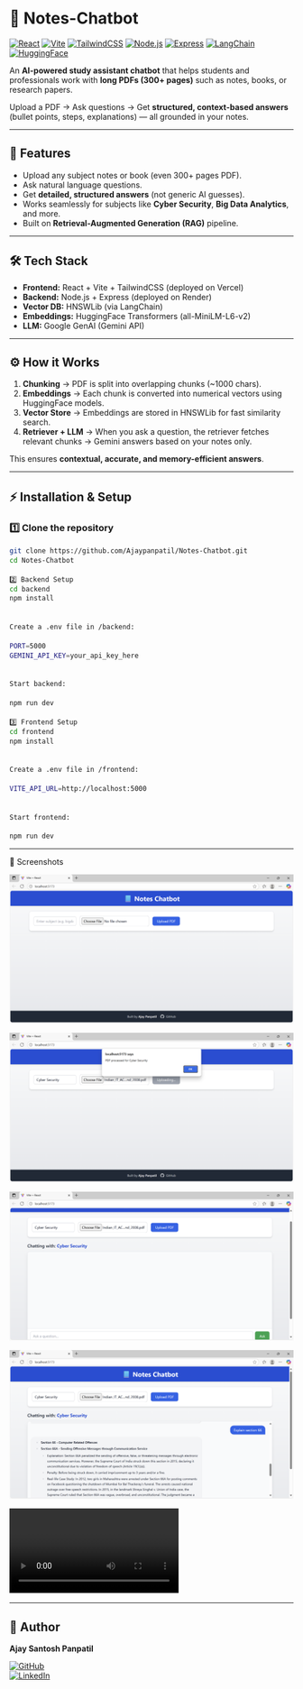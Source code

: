 # 📘 Notes-Chatbot

[![React](https://img.shields.io/badge/Frontend-React-blue?logo=react)](https://react.dev/)
[![Vite](https://img.shields.io/badge/Bundler-Vite-646CFF?logo=vite&logoColor=white)](https://vitejs.dev/)
[![TailwindCSS](https://img.shields.io/badge/Styling-TailwindCSS-38B2AC?logo=tailwind-css&logoColor=white)](https://tailwindcss.com/)
[![Node.js](https://img.shields.io/badge/Backend-Node.js-339933?logo=node.js&logoColor=white)](https://nodejs.org/)
[![Express](https://img.shields.io/badge/Framework-Express-black?logo=express&logoColor=white)](https://expressjs.com/)
[![LangChain](https://img.shields.io/badge/AI-LangChain-orange)](https://www.langchain.com/)
[![HuggingFace](https://img.shields.io/badge/Embeddings-HuggingFace-yellow?logo=huggingface&logoColor=white)](https://huggingface.co/)

An **AI-powered study assistant chatbot** that helps students and professionals work with **long PDFs (300+ pages)** such as notes, books, or research papers.  

Upload a PDF → Ask questions → Get **structured, context-based answers** (bullet points, steps, explanations) — all grounded in your notes.

---

## 🚀 Features

- Upload any subject notes or book (even 300+ pages PDF).
- Ask natural language questions.
- Get **detailed, structured answers** (not generic AI guesses).
- Works seamlessly for subjects like **Cyber Security**, **Big Data Analytics**, and more.
- Built on **Retrieval-Augmented Generation (RAG)** pipeline.

---

## 🛠 Tech Stack

- **Frontend:** React + Vite + TailwindCSS (deployed on Vercel)  
- **Backend:** Node.js + Express (deployed on Render)  
- **Vector DB:** HNSWLib (via LangChain)  
- **Embeddings:** HuggingFace Transformers (all-MiniLM-L6-v2)  
- **LLM:** Google GenAI (Gemini API)  

---

## ⚙️ How it Works

1. **Chunking** → PDF is split into overlapping chunks (~1000 chars).  
2. **Embeddings** → Each chunk is converted into numerical vectors using HuggingFace models.  
3. **Vector Store** → Embeddings are stored in HNSWLib for fast similarity search.  
4. **Retriever + LLM** → When you ask a question, the retriever fetches relevant chunks → Gemini answers based on your notes only.  

This ensures **contextual, accurate, and memory-efficient answers**.

---

## ⚡ Installation & Setup

### 1️⃣ Clone the repository
```bash
git clone https://github.com/Ajaypanpatil/Notes-Chatbot.git
cd Notes-Chatbot

2️⃣ Backend Setup
cd backend
npm install


Create a .env file in /backend:

PORT=5000
GEMINI_API_KEY=your_api_key_here


Start backend:

npm run dev

3️⃣ Frontend Setup
cd frontend
npm install


Create a .env file in /frontend:

VITE_API_URL=http://localhost:5000


Start frontend:

npm run dev
```
---

📸 Screenshots

![Landing Page](<Notes Chatbot Demo 1.png>) 

![File Upload](<Notes Chatbot Demo 2.png>) 

![Chat Start](<Notes Chatbot Demo 3.png>) 

![alt text](<Notes Chatbot Demo 4.png>)

<video controls src="Notes Chatbot Demo.mp4" title="Note ChatBot Demo"></video>


---

## 👤 Author
**Ajay Santosh Panpatil**

[![GitHub](https://img.shields.io/badge/GitHub-Ajaypanpatil-181717?logo=github)](https://github.com/Ajaypanpatil)  
[![LinkedIn](https://img.shields.io/badge/LinkedIn-Ajay%20Panpatil-0A66C2?logo=linkedin&logoColor=white)](https://www.linkedin.com/in/ajay-panpatil-9413572a1/)  
